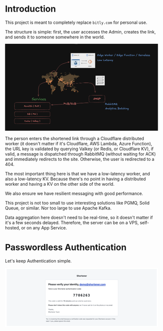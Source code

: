 # Introduction

This project is meant to completely replace `bitly.com` for personal use.

The structure is simple: first, the user accesses the Admin, creates the link, and sends it to someone somewhere in the world.

![project](./.github/assets/project.png)

The person enters the shortened link through a Cloudflare distributed worker (it doesn't matter if it's Cloudflare, AWS Lambda, Azure Function), the URL key is validated by querying Valkey (or Redis, or Cloudflare KV), if valid, a message is dispatched through RabbitMQ (without waiting for ACK) and immediately redirects to the site. Otherwise, the user is redirected to a 404.

The most important thing here is that we have a low-latency worker, and also a low-latency KV.
Because there's no point in having a distributed worker and having a KV on the other side of the world.

We also ensure we have resilient messaging with good performance.

This project is not too small to use interesting solutions like PGMQ, Solid Queue, or similar. Nor too large to use Apache Kafka.

Data aggregation here doesn't need to be real-time, so it doesn't matter if it's a few seconds delayed. Therefore, the server can be on a VPS, self-hosted, or on any App Service.

# Passwordless Authentication

Let's keep Authentication simple.

![passwordless](./.github/assets/passwordless.png)
